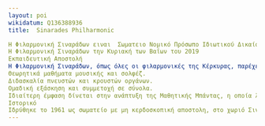 ```yaml
---
layout: poi
wikidatum: Q136388936
title:  Sinarades Philharmonic

Η Φιλαρμονική Σιναράδων ειναι  Σωματειο Νομικό Πρόσωπο Ιδιωτικού Δικαίου μη κερδοσκοπικού χαρακτήρα και εδρεύει στο χωριό Σιναράδες του Δήμου Κεντρικής Κέρκυρας και Διαποντίων Νήσων. Ιδρύθηκε το 1961 με σκοπό την παροχή δωρεάν μουσικής εκπαίδευσης και την προώθηση του πολιτισμού στην τοπική κοινωνία. Αποτελεί μία από τις δεκαπέντε ενεργές φιλαρμονικές της Κέρκυρας και μία από τις τρεις που δραστηριοποιούνται στην ύπαιθρο της Μέσης Κέρκυρας.
Η Φιλαρμονική Σιναράδων την Κυριακή των Βαΐων του 2019
Εκπαιδευτική Αποστολή
Η Φιλαρμονική Σιναράδων, όπως όλες οι φιλαρμονικές της Κέρκυρας, παρέχει δωρεάν μουσική εκπαίδευση στα παιδιά και τους νέους, συμβάλλοντας στη διατήρηση και ανάδειξη της μουσικής παράδοσης της Κέρκυρας. Ο εκπαιδευτικός της χαρακτήρας αποτελεί τον πυρήνα της αποστολής της, περιλαμβάνοντας:
Θεωρητικά μαθήματα μουσικής και σολφέζ.
Διδασκαλία πνευστών και κρουστών οργάνων.
Ομαδική εξάσκηση και συμμετοχή σε σύνολα.
Ιδιαίτερη έμφαση δίνεται στην ανάπτυξη της Μαθητικής Μπάντας, η οποία λειτουργεί ως φυτώριο νέων μουσικών και βασικό στάδιο ένταξης στο κυρίως μουσικό σώμα της Φιλαρμονικής. Η εκπαίδευση που προσφέρεται δεν περιορίζεται στη μουσική κατάρτιση, αλλά ενισχύει την ομαδικότητα, την πειθαρχία και την προσωπική έκφραση.
Ιστορικό
Ιδρύθηκε το 1961 ως σωματείο με μη κερδοσκοπική αποστολη, στο χωριό Σιναράδες της Κέρκυρας με σκοπό την παροχή δωρεάν μουσικής εκπαίδευσης με έμφαση στους νέους. Η πρωτοβουλία για την ίδρυσή της ανήκε στον τότε πρόεδρο της κοινότητας, Νικόλαο Πηγή, και τον υπάλληλο της κοινότητας, Νικόλαο Γραμμένο. Τα πρώτα μαθήματα ξεκίνησαν τον Ιανουάριο του 1961, υπό τη διεύθυνση του πρώτου αρχιμουσικού, Βασίλη Κρητικού, ενώ παράλληλα αποκτήθηκαν και τα πρώτα μουσικά όργανα.
---
```


